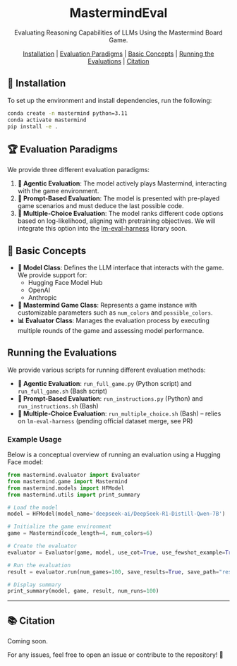 <div align="center">

# MastermindEval

Evaluating Reasoning Capabilities of LLMs Using the Mastermind Board Game.

[Installation](#🚀-installation) | [Evaluation Paradigms](#🏆-evaluation-paradigms) | [Basic Concepts](#🔑-basic-concepts) | [Running the Evaluations](#running-the-evaluations) |
[Citation](#📚-citation)

</div>

## 🚀 Installation 

To set up the environment and install dependencies, run the following:

```bash
conda create -n mastermind python=3.11
conda activate mastermind
pip install -e .
```

## 🏆 Evaluation Paradigms

We provide three different evaluation paradigms:

1. **🤖 Agentic Evaluation**: The model actively plays Mastermind, interacting with the game environment.
2. **📝 Prompt-Based Evaluation**: The model is presented with pre-played game scenarios and must deduce the last possible code.
3. **🎯 Multiple-Choice Evaluation**: The model ranks different code options based on log-likelihood, aligning with pretraining objectives. We will integrate this option into the [lm-eval-harness](https://github.com/EleutherAI/lm-evaluation-harness) library soon.

## 🔑 Basic Concepts

- **🧩 Model Class**: Defines the LLM interface that interacts with the game. We provide support for:
  - Hugging Face Model Hub
  - OpenAI
  - Anthropic
- **🎲 Mastermind Game Class**: Represents a game instance with customizable parameters such as `num_colors` and `possible_colors`.
- **📊 Evaluator Class**: Manages the evaluation process by executing multiple rounds of the game and assessing model performance.

## Running the Evaluations

We provide various scripts for running different evaluation methods:

- **🤖 Agentic Evaluation**: `run_full_game.py` (Python script) and `run_full_game.sh` (Bash script)
- **📝 Prompt-Based Evaluation**: `run_instructions.py` (Python) and `run_instructions.sh` (Bash)
- **🎯 Multiple-Choice Evaluation**: `run_multiple_choice.sh` (Bash) – relies on `lm-eval-harness` (pending official dataset merge, see PR)

### Example Usage

Below is a conceptual overview of running an evaluation using a Hugging Face model:

```python
from mastermind.evaluator import Evaluator
from mastermind.game import Mastermind
from mastermind.models import HFModel
from mastermind.utils import print_summary

# Load the model
model = HFModel(model_name='deepseek-ai/DeepSeek-R1-Distill-Qwen-7B')

# Initialize the game environment
game = Mastermind(code_length=4, num_colors=6)

# Create the evaluator
evaluator = Evaluator(game, model, use_cot=True, use_fewshot_example=True)

# Run the evaluation
result = evaluator.run(num_games=100, save_results=True, save_path="results", compute_progress=True)

# Display summary
print_summary(model, game, result, num_runs=100)
```

---

## 📚 Citation

Coming soon.

For any issues, feel free to open an issue or contribute to the repository! 🚀